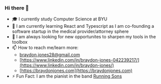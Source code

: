 ### Hi there 👋
- 🎓 I currently study Computer Science at BYU
- 🌱 I am currently learning React and Typescript as I am co-founding a software startup in the medical provider/attorney sphere
- 👯 I am always looking for new opportunites to sharpen my tools in the toolbox
- 📫 How to reach me/learn more:
  - [braydon.jones28@gmail.com](sendto:braydon.jones28@gmail.com)
  - [https://www.linkedin.com/in/braydon-jones-042239217/](https://www.linkedin.com/in/braydon-jones/)
  - [https://braydonjones.com](https://braydonjones.com)
- ⚡ Fun Fact: I am the pianist in the band [Running Sons](https://runningsons.com)
<!--
**bradofrado/bradofrado** is a ✨ _special_ ✨ repository because its `README.md` (this file) appears on your GitHub profile.

Here are some ideas to get you started:

- 🔭 I’m currently working on ...
- 🌱 I’m currently learning ...
- 👯 I’m looking to collaborate on ...
- 🤔 I’m looking for help with ...
- 💬 Ask me about ...
- 📫 How to reach me: ...
- 😄 Pronouns: ...
- ⚡ Fun fact: ...
-->
